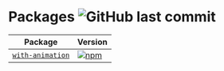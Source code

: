 # Packages ![GitHub last commit](https://img.shields.io/github/last-commit/robcc/robcc.svg?label=Last%20Commit&style=popout-square)

| Package                   | Version                                                                             |
| ------------------------- | ----------------------------------------------------------------------------------- |
| [`with-animation`](/packages/with-animation)  | [![npm](https://img.shields.io/npm/v/@robcc/with-animation.svg)](https://www.npmjs.com/package/@robcc/with-animation) |
